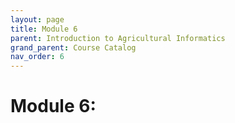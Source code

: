 ```yaml
---
layout: page
title: Module 6
parent: Introduction to Agricultural Informatics
grand_parent: Course Catalog
nav_order: 6
---
```

# Module 6:
